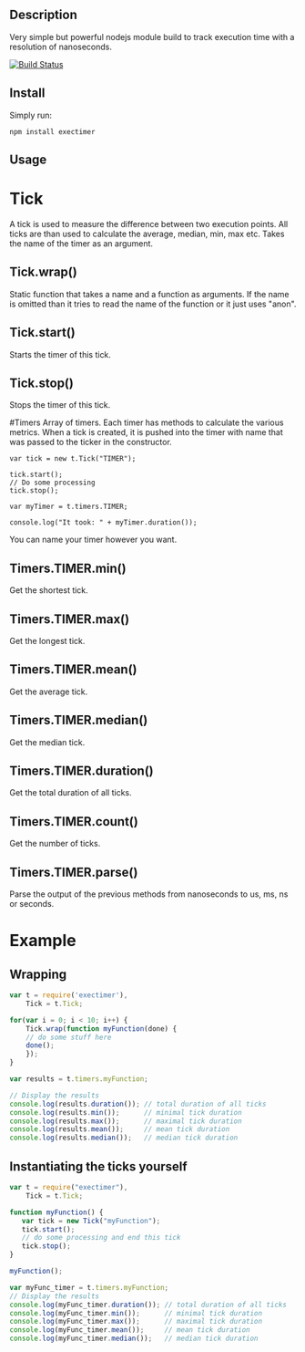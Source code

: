 Description
-----------

Very simple but powerful nodejs module build to track execution time with a resolution of nanoseconds.

[![Build Status](https://travis-ci.org/alexandrusavin/exectimer.png?branch=master)](https://travis-ci.org/alexandrusavin/exectimer)

Install
-------

Simply run:
```
npm install exectimer
```

Usage
-----

# Tick
 A tick is used to measure the difference between two execution points. All ticks are than used to calculate the average,
 median, min, max etc.
 Takes the name of the timer as an argument.

## Tick.wrap()
 Static function that takes a name and a function as arguments. If the name is omitted than it tries to read the name of
 the function or it just uses "anon".

## Tick.start()
 Starts the timer of this tick.
 
## Tick.stop()
 Stops the timer of this tick.
 
#Timers
 Array of timers. Each timer has methods to calculate the various metrics. When a tick is created, it is pushed into the
 timer with name that was passed to the ticker in the constructor.
 
```
var tick = new t.Tick("TIMER");

tick.start();
// Do some processing
tick.stop();

var myTimer = t.timers.TIMER;

console.log("It took: " + myTimer.duration());
```
 You can name your timer however you want.
 
## Timers.TIMER.min()
 Get the shortest tick.

## Timers.TIMER.max()
 Get the longest tick.

## Timers.TIMER.mean()
 Get the average tick.

## Timers.TIMER.median()
 Get the median tick.

## Timers.TIMER.duration()
 Get the total duration of all ticks.

## Timers.TIMER.count()
 Get the number of ticks.

## Timers.TIMER.parse()
 Parse the output of the previous methods from nanoseconds to us, ms, ns or seconds.

# Example

## Wrapping
```javascript
var t = require('exectimer'),
    Tick = t.Tick;

for(var i = 0; i < 10; i++) {
    Tick.wrap(function myFunction(done) {
    // do some stuff here
    done();
    });
}

var results = t.timers.myFunction;

// Display the results
console.log(results.duration()); // total duration of all ticks
console.log(results.min());      // minimal tick duration
console.log(results.max());      // maximal tick duration
console.log(results.mean());     // mean tick duration
console.log(results.median());   // median tick duration
```

## Instantiating the ticks yourself

```javascript
var t = require("exectimer"),
    Tick = t.Tick;

function myFunction() {
   var tick = new Tick("myFunction");
   tick.start();
   // do some processing and end this tick
   tick.stop();
}

myFunction();

var myFunc_timer = t.timers.myFunction;
// Display the results
console.log(myFunc_timer.duration()); // total duration of all ticks
console.log(myFunc_timer.min());      // minimal tick duration
console.log(myFunc_timer.max());      // maximal tick duration
console.log(myFunc_timer.mean());     // mean tick duration
console.log(myFunc_timer.median());   // median tick duration
```
